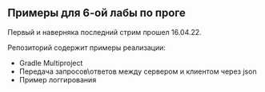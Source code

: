 ## Примеры для 6-ой лабы по проге

Первый и наверняка последний стрим прошел 16.04.22.

Репозиторий содержит примеры реализации:
- Gradle Multiproject
- Передача запросов\ответов между сервером и клиентом через json
- Пример логгирования